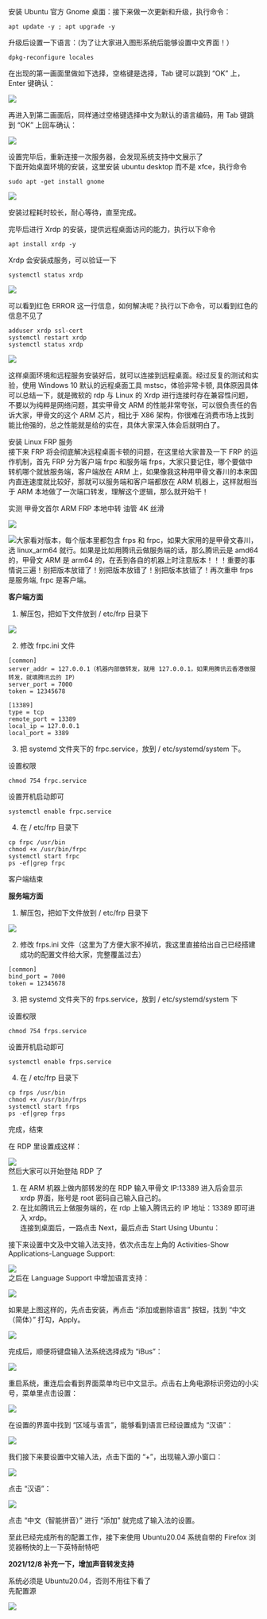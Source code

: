 安装 Ubuntu 官方 Gnome 桌面：接下来做一次更新和升级，执行命令：
```
apt update -y ; apt upgrade -y
```

升级后设置一下语言：(为了让大家进入图形系统后能够设置中文界面！）

```
dpkg-reconfigure locales
```

在出现的第一画面里做如下选择，空格键是选择，Tab 键可以跳到 “OK” 上，Enter 键确认：

![](https://www.you2php.com/zb_users/upload/2021/10/202110041633324777537656.png)

再进入到第二画面后，同样通过空格键选择中文为默认的语言编码，用 Tab 键跳到 “OK” 上回车确认：

![](https://www.you2php.com/zb_users/upload/2021/10/202110041633324790421502.jpg)

设置完毕后，重新连接一次服务器，会发现系统支持中文展示了  
下面开始桌面环境的安装，这里安装 ubuntu desktop 而不是 xfce，执行命令
```
sudo apt -get install gnome
```

![](https://www.you2php.com/zb_users/upload/2021/10/202110041633324801675168.jpg)

安装过程耗时较长，耐心等待，直至完成。


完毕后进行 Xrdp 的安装，提供远程桌面访问的能力，执行以下命令
```
apt install xrdp -y
```

Xrdp 会安装成服务，可以验证一下
```
systemctl status xrdp
```

![](https://www.you2php.com/zb_users/upload/2021/10/202110041633324816813414.jpg)

可以看到红色 ERROR 这一行信息，如何解决呢？执行以下命令，可以看到红色的信息不见了
```
adduser xrdp ssl-cert  
systemctl restart xrdp  
systemctl status xrdp
```

![](https://www.you2php.com/zb_users/upload/2021/10/202110041633324828767818.jpg)


这样桌面环境和远程服务安装好后，就可以连接到远程桌面。经过反复的测试和实验，使用 Windows 10 默认的远程桌面工具 mstsc，体验非常卡顿, 具体原因具体可以总结一下，就是微软的 rdp 与 Linux 的 Xrdp 进行连接时存在兼容性问题，不要以为纯粹是网络问题，其实甲骨文 ARM 的性能非常夸张，可以很负责任的告诉大家，甲骨文的这个 ARM 芯片，相比于 X86 架构，你很难在消费市场上找到能比他强的，总之性能就是给的实在，具体大家深入体会后就明白了。

安装 Linux FRP 服务  
接下来 FRP 将会彻底解决远程桌面卡顿的问题，在这里给大家普及一下 FRP 的运作机制，首先 FRP 分为客户端 frpc 和服务端 frps，大家只要记住，哪个要做中转机哪个就放服务端，客户端放在 ARM 上，如果像我这种用甲骨文春川的本来国内直连速度就比较好，那就可以服务端和客户端都放在 ARM 机器上，这样就相当于 ARM 本地做了一次端口转发，理解这个逻辑，那么就开始干！

实测 甲骨文首尔 ARM FRP 本地中转 油管 4K 丝滑

![](https://www.you2php.com/zb_users/upload/2021/12/202112081638969066715418.gif)

![](https://www.you2php.com/zb_users/upload/2021/12/202112101639103625357463.png)大家看对版本，每个版本里都包含 frps 和 frpc，如果大家用的是甲骨文春川，选 linux_arm64 就行。如果是比如用腾讯云做服务端的话，那么腾讯云是 amd64 的，甲骨文 ARM 是 arm64 的，在丢到各自的机器上时注意版本！！！重要的事情说三遍！别把版本放错了！别把版本放错了！别把版本放错了！再次重申 frps 是服务端, frpc 是客户端。

**客户端方面**

1. 解压包，把如下文件放到 / etc/frp 目录下

![](https://www.you2php.com/zb_users/upload/2021/10/202110041633324844671801.jpg)

2. 修改 frpc.ini 文件
```
[common]  
server_addr = 127.0.0.1（机器内部做转发，就用 127.0.0.1，如果用腾讯云香港做服转发，就填腾讯云的 IP）  
server_port = 7000  
token = 12345678

[13389]  
type = tcp  
remote_port = 13389  
local_ip = 127.0.0.1  
local_port = 3389
```

3. 把 systemd 文件夹下的 frpc.service，放到 / etc/systemd/system 下。

设置权限
```
chmod 754 frpc.service
```

设置开机启动即可
```
systemctl enable frpc.service
```

4. 在 / etc/frp 目录下
```
cp frpc /usr/bin  
chmod +x /usr/bin/frpc  
systemctl start frpc  
ps -ef|grep frpc
```

客户端结束

**服务端方面**

1. 解压包，把如下文件放到 / etc/frp 目录下

![](https://www.you2php.com/zb_users/upload/2021/10/202110041633324869479706.jpg)

2. 修改 frps.ini 文件（这里为了方便大家不掉坑，我这里直接给出自己已经搭建成功的配置文件给大家，完整覆盖过去）
```
[common]  
bind_port = 7000  
token = 12345678
```

3. 把 systemd 文件夹下的 frps.service，放到 / etc/systemd/system 下

设置权限
```
chmod 754 frps.service
```

设置开机启动即可
```
systemctl enable frps.service
```
4. 在 / etc/frp 目录下
```
cp frps /usr/bin  
chmod +x /usr/bin/frps  
systemctl start frps  
ps -ef|grep frps
```
完成，结束


在 RDP 里设置成这样：

![](https://www.you2php.com/zb_users/upload/2021/12/202112101639103677815345.png)  
然后大家可以开始登陆 RDP 了

1. 在 ARM 机器上做内部转发的在 RDP 输入甲骨文 IP:13389 进入后会显示 xrdp 界面，账号是 root 密码自己输入自己的。  
2. 在比如腾讯云上做服务端的，在 rdp 上输入腾讯云的 IP 地址：13389 即可进入 xrdp。  
连接到桌面后，一路点击 Next，最后点击 Start Using Ubuntu：

接下来设置中文及中文输入法支持，依次点击左上角的 Activities-Show Applications-Language Support:

![](https://www.you2php.com/zb_users/upload/2021/10/202110041633324919826109.jpg)  
之后在 Language Support 中增加语言支持：

![](https://www.you2php.com/zb_users/upload/2021/10/202110041633324930337030.jpg)

如果是上图这样的，先点击安装，再点击 “添加或删除语言” 按钮，找到 “中文（简体）” 打勾，Apply。

![](https://www.you2php.com/zb_users/upload/2021/10/202110041633324940837212.jpg)

完成后，顺便将键盘输入法系统选择成为 “iBus”：

![](https://www.you2php.com/zb_users/upload/2021/10/202110041633324951949136.jpg)

重启系统，重连后会看到界面菜单均已中文显示。点击右上角电源标识旁边的小尖号，菜单里点击设置：

![](https://www.you2php.com/zb_users/upload/2021/10/202110041633324961880350.jpg)

在设置的界面中找到 “区域与语言”，能够看到语言已经设置成为 “汉语”：

![](https://www.you2php.com/zb_users/upload/2021/10/202110041633324982782225.jpg)

我们接下来要设置中文输入法，点击下面的 “+”，出现输入源小窗口：

![](https://www.you2php.com/zb_users/upload/2021/10/202110041633324992798455.jpg)

点击 “汉语”：

![](https://www.you2php.com/zb_users/upload/2021/10/202110041633325002748973.jpg)

点击 “中文（智能拼音）” 进行 “添加” 就完成了输入法的设置。

至此已经完成所有的配置工作，接下来使用 Ubuntu20.04 系统自带的 Firefox 浏览器畅快的上一下英特耐特吧

**2021/12/8 补充一下，增加声音转发支持**

系统必须是 Ubuntu20.04，否则不用往下看了  
先配置源

![](https://www.you2php.com/zb_users/upload/2022/02/202202161645023658539953.jpg)
